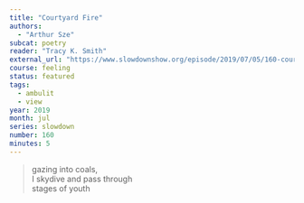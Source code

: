 ```yaml
---
title: "Courtyard Fire"
authors:
  - "Arthur Sze"
subcat: poetry
reader: "Tracy K. Smith"
external_url: "https://www.slowdownshow.org/episode/2019/07/05/160-courtyard-fire"
course: feeling
status: featured
tags:
  - ambulit
  - view
year: 2019
month: jul
series: slowdown
number: 160
minutes: 5
---
```


> gazing into coals,  
I skydive and pass through  
stages of youth
